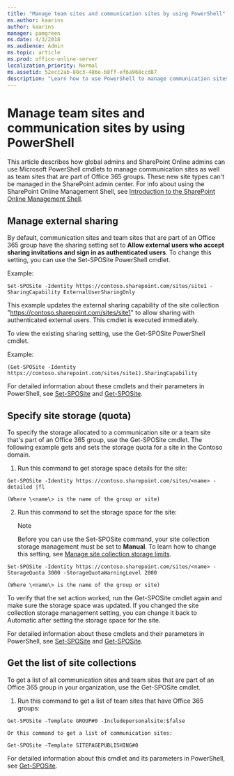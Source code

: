 ```yaml
---
title: "Manage team sites and communication sites by using PowerShell"
ms.author: kaarins
author: kaarins
manager: pamgreen
ms.date: 4/3/2018
ms.audience: Admin
ms.topic: article
ms.prod: office-online-server
localization_priority: Normal
ms.assetid: 52ecc2ab-88c3-486e-b8ff-ef6a968ccd87
description: "Learn how to use PowerShell to manage communication sites as well as team sites that are part of an Office 365 group."
---
```


# Manage team sites and communication sites by using PowerShell

This article describes how global admins and SharePoint Online admins can use Microsoft PowerShell cmdlets to manage communication sites as well as team sites that are part of Office 365 groups. These new site types can't be managed in the SharePoint admin center. For info about using the SharePoint Online Management Shell, see [Introduction to the SharePoint Online Management Shell](https://technet.microsoft.com/en-us/library/fp161388.aspx). 
  
## Manage external sharing
<a name="BKMK_GroupSiteCollections"> </a>

By default, communication sites and team sites that are part of an Office 365 group have the sharing setting set to **Allow external users who accept sharing invitations and sign in as authenticated users**. To change this setting, you can use the Set-SPOSite PowerShell cmdlet.
  
Example:
  
```
Set-SPOSite -Identity https://contoso.sharepoint.com/sites/site1 -SharingCapability ExternalUserSharingOnly 
```

This example updates the external sharing capability of the site collection "https://contoso.sharepoint.com/sites/site1" to allow sharing with authenticated external users. This cmdlet is executed immediately.
  
To view the existing sharing setting, use the Get-SPOSite PowerShell cmdlet.
  
Example:
  
```
(Get-SPOSite -Identity https://contoso.sharepoint.com/sites/site1).SharingCapability
```

For detailed information about these cmdlets and their parameters in PowerShell, see [Set-SPOSite](https://technet.microsoft.com/en-us/library/fp161394.aspx) and [Get-SPOSite](https://technet.microsoft.com/en-us/library/fp161380.aspx).
  
## Specify site storage (quota)
<a name="BKMK_GroupSiteCollections"> </a>

To specify the storage allocated to a communication site or a team site that's part of an Office 365 group, use the Get-SPOSite cmdlet. The following example gets and sets the storage quota for a site in the Contoso domain.
  
1. Run this command to get storage space details for the site:
    
  ```
  Get-SPOSite -Identity https://contoso.sharepoint.com/sites/<name> -detailed |fl
  ```

    (Where \<name\> is the name of the group or site)
    
2. Run this command to set the storage space for the site:
    
    > [!NOTE]
    > Before you can use the Set-SPOSite command, your site collection storage management must be set to **Manual**. To learn how to change this setting, see [Manage site collection storage limits](https://support.office.com/article/77389c2c-8e7e-4b16-ab97-1c7103784b08). 
  
  ```
  Set-SPOSite -Identity https://contoso.sharepoint.com/sites/<name> -StorageQuota 3000 -StorageQuotaWarningLevel 2000
  ```

    (Where \<name\> is the name of the group or site)
    
To verify that the set action worked, run the Get-SPOSite cmdlet again and make sure the storage space was updated. If you changed the site collection storage management setting, you can change it back to Automatic after setting the storage space for the site.
  
For detailed information about these cmdlets and their parameters in PowerShell, see [Set-SPOSite](https://technet.microsoft.com/en-us/library/fp161394.aspx) and [Get-SPOSite](https://technet.microsoft.com/en-us/library/fp161380.aspx).
  
## Get the list of site collections
<a name="BKMK_GroupSiteCollections"> </a>

To get a list of all communication sites and team sites that are part of an Office 365 group in your organization, use the Get-SPOSite cmdlet. 
  
1. Run this command to get a list of team sites that have Office 365 groups:
    
  ```
  Get-SPOSite -Template GROUP#0 -Includepersonalsite:$false
  
  ```

    Or this command to get a list of communication sites:
    
  ```
  Get-SPOSite -Template SITEPAGEPUBLISHING#0 
  ```

For detailed information about this cmdlet and its parameters in PowerShell, see [Get-SPOSite](https://technet.microsoft.com/en-us/library/fp161380.aspx).
  

